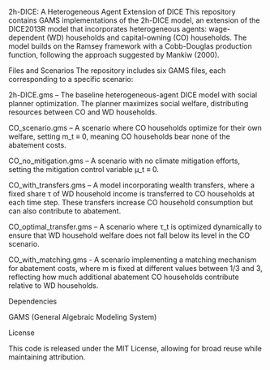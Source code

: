 2h-DICE: A Heterogeneous Agent Extension of DICE
This repository contains GAMS implementations of the 2h-DICE model, an extension of the DICE2013R model that incorporates heterogeneous agents: wage-dependent (WD) households and capital-owning (CO) households. The model builds on the Ramsey framework with a Cobb-Douglas production function, following the approach suggested by Mankiw (2000).

Files and Scenarios
The repository includes six GAMS files, each corresponding to a specific scenario:

2h-DICE.gms – The baseline heterogeneous-agent DICE model with social planner optimization. The planner maximizes social welfare, distributing resources between CO and WD households.

CO_scenario.gms – A scenario where CO households optimize for their own welfare, setting m_t ≡ 0, meaning CO households bear none of the abatement costs.

CO_no_mitigation.gms – A scenario with no climate mitigation efforts, setting the mitigation control variable μ_t ≡ 0.

CO_with_transfers.gms – A model incorporating wealth transfers, where a fixed share τ of WD household income is transferred to CO households at each time step. These transfers increase CO household consumption but can also contribute to abatement.

CO_optimal_transfer.gms – A scenario where τ_t is optimized dynamically to ensure that WD household welfare does not fall below its level in the CO scenario.

CO_with_matching.gms -  A scenario implementing a matching mechanism for abatement costs, where m is fixed at different values between 1/3 and 3, reflecting how much additional abatement CO households contribute relative to WD households.

Dependencies

GAMS (General Algebraic Modeling System)

License

This code is released under the MIT License, allowing for broad reuse while maintaining attribution.
